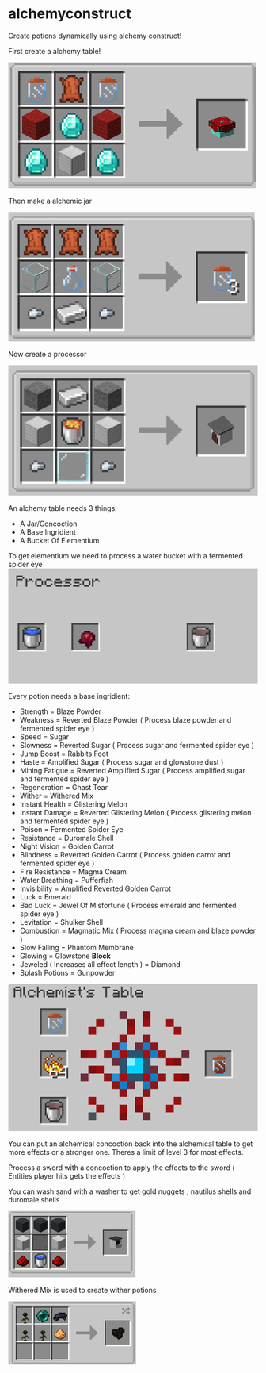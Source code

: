 # alchemyconstruct

Create potions dynamically using alchemy construct!

First create a alchemy table!

![AlchemyTable](images/AlchemyTableRecipe.png)

Then make a alchemic jar

![AlchemyJar](images/AlchemicalJarRecipe.png)

Now create a processor

![Processor](images/ProcessorRecipe.png)

An alchemy table needs 3 things:
- A Jar/Concoction
- A Base Ingridient
- A Bucket Of Elementium

To get elementium we need to process a water bucket with a fermented spider eye
![Processing](images/ProcessElementium.png)

Every potion needs a base ingridient:
- Strength                                = Blaze Powder
- Weakness                                = Reverted Blaze Powder ( Process blaze powder and fermented spider eye )
- Speed                                   = Sugar
- Slowness               		  = Reverted Sugar ( Process sugar and fermented spider eye )
- Jump Boost	                          = Rabbits Foot
- Haste                                   = Amplified Sugar ( Process sugar and glowstone dust )
- Mining Fatigue                          = Reverted Amplified Sugar ( Process amplified sugar and fermented spider eye )
- Regeneration                            = Ghast Tear
- Wither	                          = Withered Mix
- Instant Health			  = Glistering Melon
- Instant Damage			  = Reverted Glistering Melon	( Process glistering melon and fermented spider eye )
- Poison                                  = Fermented Spider Eye
- Resistance                              = Duromale Shell
- Night Vision                            = Golden Carrot
- Blindness                               = Reverted Golden Carrot ( Process golden carrot and fermented spider eye )
- Fire Resistance                         = Magma Cream
- Water Breathing                         = Pufferfish
- Invisibility                            = Amplified Reverted Golden Carrot
- Luck                                    = Emerald
- Bad Luck                                = Jewel Of Misfortune ( Process emerald and fermented spider eye )
- Levitation                              = Shulker Shell
- Combustion                              = Magmatic Mix ( Process magma cream and blaze powder )
- Slow Falling                            = Phantom Membrane
- Glowing                                 = Glowstone **Block**
- Jeweled ( Increases all effect length ) = Diamond
- Splash Potions 			  = Gunpowder

![Processing](images/AlchemyProcess.png)

You can put an alchemical concoction back into the alchemical table to get more effects or a stronger one.
Theres a limit of level 3 for most effects.

Process a sword with a concoction to apply the effects to the sword ( Entities player hits gets the effects )

You can wash sand with a washer to get gold nuggets , nautilus shells and duromale shells 

![WasherRecipe](images/WasherRecipe.png)

Withered Mix is used to create wither potions

![WitherRecipe](images/WitheredMixRecipe.png)